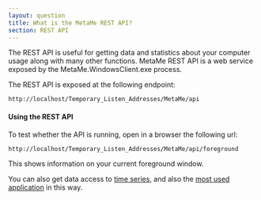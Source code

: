 ```yaml
---
layout: question
title: What is the MetaMe REST API?
section: REST API
---
```


The REST API is useful for getting data and statistics about your computer usage along with many other functions. MetaMe REST API is a web service exposed by the MetaMe.WindowsClient.exe process.

The REST API is exposed at the following endpoint:

```
http://localhost/Temporary_Listen_Addresses/MetaMe/api
```

#### Using the REST API
To test whether the API is running, open in a browser the following url: 

```
http://localhost/Temporary_Listen_Addresses/MetaMe/api/foreground
```
This shows information on your current foreground window.

You can also get data access to [time series](/help/2020/04/08/how-do-i-export-time-series-using-api), and also the [most used application](/help/2020/04/08/how-do-i-export-most-used-apps) in this way.